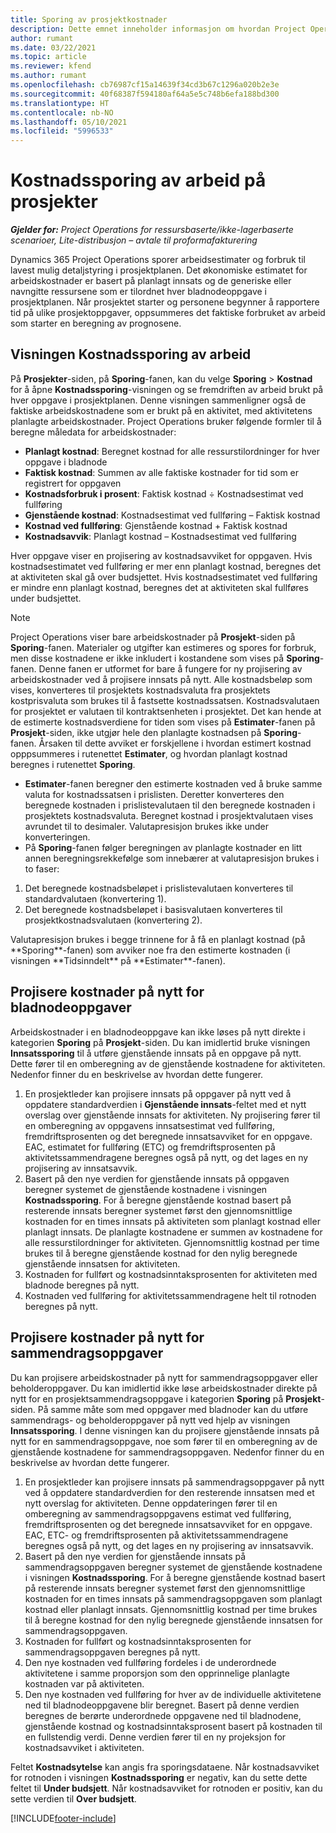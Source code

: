 ```yaml
---
title: Sporing av prosjektkostnader
description: Dette emnet inneholder informasjon om hvordan Project Operations sporer fremdriften mot arbeidskostnader og forbruk i et prosjekt.
author: rumant
ms.date: 03/22/2021
ms.topic: article
ms.reviewer: kfend
ms.author: rumant
ms.openlocfilehash: cb76987cf15a14639f34cd3b67c1296a020b2e3e
ms.sourcegitcommit: 40f68387f594180af64a5e5c748b6efa188bd300
ms.translationtype: HT
ms.contentlocale: nb-NO
ms.lasthandoff: 05/10/2021
ms.locfileid: "5996533"
---
```

# <a name="labor-cost-tracking-on-projects"></a>Kostnadssporing av arbeid på prosjekter

_**Gjelder for:** Project Operations for ressursbaserte/ikke-lagerbaserte scenarioer, Lite-distribusjon – avtale til proformafakturering_

Dynamics 365 Project Operations sporer arbeidsestimater og forbruk til lavest mulig detaljstyring i prosjektplanen. Det økonomiske estimatet for arbeidskostnader er basert på planlagt innsats og de generiske eller navngitte ressursene som er tilordnet hver bladnodeoppgave i prosjektplanen. Når prosjektet starter og personene begynner å rapportere tid på ulike prosjektoppgaver, oppsummeres det faktiske forbruket av arbeid som starter en beregning av prognosene.

## <a name="labor-cost-tracking-view"></a>Visningen Kostnadssporing av arbeid

På **Prosjekter**-siden, på **Sporing**-fanen, kan du velge **Sporing** > **Kostnad** for å åpne **Kostnadssporing**-visningen og se fremdriften av arbeid brukt på hver oppgave i prosjektplanen. Denne visningen sammenligner også de faktiske arbeidskostnadene som er brukt på en aktivitet, med aktivitetens planlagte arbeidskostnader. Project Operations bruker følgende formler til å beregne måledata for arbeidskostnader:

- **Planlagt kostnad**: Beregnet kostnad for alle ressurstilordninger for hver oppgave i bladnode
- **Faktisk kostnad**: Summen av alle faktiske kostnader for tid som er registrert for oppgaven
- **Kostnadsforbruk i prosent**: Faktisk kostnad ÷ Kostnadsestimat ved fullføring
- **Gjenstående kostnad**: Kostnadsestimat ved fullføring – Faktisk kostnad
- **Kostnad ved fullføring**: Gjenstående kostnad + Faktisk kostnad
- **Kostnadsavvik**: Planlagt kostnad – Kostnadsestimat ved fullføring

Hver oppgave viser en projisering av kostnadsavviket for oppgaven. Hvis kostnadsestimatet ved fullføring er mer enn planlagt kostnad, beregnes det at aktiviteten skal gå over budsjettet. Hvis kostnadsestimatet ved fullføring er mindre enn planlagt kostnad, beregnes det at aktiviteten skal fullføres under budsjettet.

>[!NOTE]
> Project Operations viser bare arbeidskostnader på **Prosjekt**-siden på **Sporing**-fanen. Materialer og utgifter kan estimeres og spores for forbruk, men disse kostnadene er ikke inkludert i kostandene som vises på **Sporing**-fanen. Denne fanen er utformet for bare å fungere for ny projisering av arbeidskostnader ved å projisere innsats på nytt.
Alle kostnadsbeløp som vises, konverteres til prosjektets kostnadsvaluta fra prosjektets kostprisvaluta som brukes til å fastsette kostnadssatsen. Kostnadsvalutaen for prosjektet er valutaen til kontraktsenheten i prosjektet. Det kan hende at de estimerte kostnadsverdiene for tiden som vises på **Estimater**-fanen på **Prosjekt**-siden, ikke utgjør hele den planlagte kostnadsen på **Sporing**-fanen. Årsaken til dette avviket er forskjellene i hvordan estimert kostnad opppsummeres i rutenettet **Estimater**, og hvordan planlagt kostnad beregnes i rutenettet **Sporing**. 
>
> - **Estimater**-fanen beregner den estimerte kostnaden ved å bruke samme valuta for kostnadssatsen i prislisten. Deretter konverteres den beregnede kostnaden i prislistevalutaen til den beregnede kostnaden i prosjektets kostnadsvaluta. Beregnet kostnad i prosjektvalutaen vises avrundet til to desimaler. Valutapresisjon brukes ikke under konverteringen. 
> - På **Sporing**-fanen følger beregningen av planlagte kostnader en litt annen beregningsrekkefølge som innebærer at valutapresisjon brukes i to faser: 
   ><ol>
   ><li>Det beregnede kostnadsbeløpet i prislistevalutaen konverteres til standardvalutaen (konvertering 1).</li>
   ><li>Det beregnede kostnadsbeløpet i basisvalutaen konverteres til prosjektkostnadsvalutaen (konvertering 2). </li>
   ></ol>
   >Valutapresisjon brukes i begge trinnene for å få en planlagt kostnad (på **Sporing**-fanen) som avviker noe fra den estimerte kostnaden (i visningen **Tidsinndelt** på **Estimater**-fanen). 
   
## <a name="reprojecting-costs-on-leaf-node-tasks"></a>Projisere kostnader på nytt for bladnodeoppgaver

Arbeidskostnader i en bladnodeoppgave kan ikke løses på nytt direkte i kategorien **Sporing** på **Prosjekt**-siden. Du kan imidlertid bruke visningen **Innsatssporing** til å utføre gjenstående innsats på en oppgave på nytt. Dette fører til en omberegning av de gjenstående kostnadene for aktiviteten. Nedenfor finner du en beskrivelse av hvordan dette fungerer.

1. En prosjektleder kan projisere innsats på oppgaver på nytt ved å oppdatere standardverdien i **Gjenstående innsats**-feltet med et nytt overslag over gjenstående innsats for aktiviteten. Ny projisering fører til en omberegning av oppgavens innsatsestimat ved fullføring, fremdriftsprosenten og det beregnede innsatsavviket for en oppgave. EAC, estimatet for fullføring (ETC) og fremdriftsprosenten på aktivitetssammendragene beregnes også på nytt, og det lages en ny projisering av innsatsavvik.
2. Basert på den nye verdien for gjenstående innsats på oppgaven beregner systemet de gjenstående kostnadene i visningen **Kostnadssporing**. For å beregne gjenstående kostnad basert på resterende innsats beregner systemet først den gjennomsnittlige kostnaden for en times innsats på aktiviteten som planlagt kostnad eller planlagt innsats. De planlagte kostnadene er summen av kostnadene for alle ressurstilordninger for aktiviteten. Gjennomsnittlig kostnad per time brukes til å beregne gjenstående kostnad for den nylig beregnede gjenstående innsatsen for aktiviteten.
3. Kostnaden for fullført og kostnadsinntaksprosenten for aktiviteten med bladnode beregnes på nytt.
4. Kostnaden ved fullføring for aktivitetssammendragene helt til rotnoden beregnes på nytt.

## <a name="reprojecting-costs-on-summary-tasks"></a>Projisere kostnader på nytt for sammendragsoppgaver

Du kan projisere arbeidskostnader på nytt for sammendragsoppgaver eller beholderoppgaver. Du kan imidlertid ikke løse arbeidskostnader direkte på nytt for en prosjektsammendragsoppgave i kategorien **Sporing** på **Prosjekt**-siden. På samme måte som med oppgaver med bladnoder kan du utføre sammendrags- og beholderoppgaver på nytt ved hjelp av visningen **Innsatssporing**. I denne visningen kan du projisere gjenstående innsats på nytt for en sammendragsoppgave, noe som fører til en omberegning av de gjenstående kostnadene for sammendragsoppgaven. Nedenfor finner du en beskrivelse av hvordan dette fungerer.

1. En prosjektleder kan projisere innsats på sammendragsoppgaver på nytt ved å oppdatere standardverdien for den resterende innsatsen med et nytt overslag for aktiviteten. Denne oppdateringen fører til en omberegning av sammendragsoppgavens estimat ved fullføring, fremdriftsprosenten og det beregnede innsatsavviket for en oppgave. EAC, ETC- og fremdriftsprosenten på aktivitetssammendragene beregnes også på nytt, og det lages en ny projisering av innsatsavvik.
2. Basert på den nye verdien for gjenstående innsats på sammendragsoppgaven beregner systemet de gjenstående kostnadene i visningen **Kostnadssporing**. For å beregne gjenstående kostnad basert på resterende innsats beregner systemet først den gjennomsnittlige kostnaden for en times innsats på sammendragsoppgaven som planlagt kostnad eller planlagt innsats. Gjennomsnittlig kostnad per time brukes til å beregne kostnad for den nylig beregnede gjenstående innsatsen for sammendragsoppgaven.
3. Kostnaden for fullført og kostnadsinntaksprosenten for sammendragsoppgaven beregnes på nytt.
4. Den nye kostnaden ved fullføring fordeles i de underordnede aktivitetene i samme proporsjon som den opprinnelige planlagte kostnaden var på aktiviteten.
5. Den nye kostnaden ved fullføring for hver av de individuelle aktivitetene ned til bladnodeoppgavene blir beregnet. Basert på denne verdien beregnes de berørte underordnede oppgavene ned til bladnodene, gjenstående kostnad og kostnadsinntaksprosent basert på kostnaden til en fullstendig verdi. Denne verdien fører til en ny projeksjon for kostnadsavviket i aktiviteten. 


Feltet **Kostnadsytelse** kan angis fra sporingsdataene. Når kostnadsavviket for rotnoden i visningen **Kostnadssporing** er negativ, kan du sette dette feltet til **Under budsjett**. Når kostnadsavviket for rotnoden er positiv, kan du sette verdien til **Over budsjett**.


[!INCLUDE[footer-include](../includes/footer-banner.md)]
